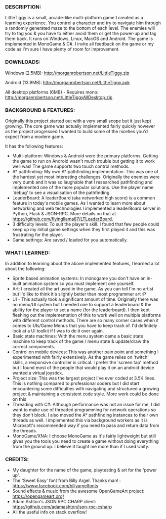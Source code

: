 ### DESCRIPTION:

LittleTiggy is a small, arcade-like multi-platform game I created as a learning experience.  You control a character and try to navigate him through a randomly generated maze to the bottom of each level.  The enemies will try to tag you & you have to either avoid them or get the power-up and tag them back.  It runs on Windows, Linux, MacOS and Android.  The game is implemented in MonoGame & C#.  I invite all feedback on the game or my code as I'm sure I have plenty of room for improvement.

### DOWNLOADS:

Windows (2.5MB):
http://morganrobertson.net/LittleTiggy.zip

Android (13.9MB):
http://morganrobertson.net/LittleTiggy.apk

All desktop platforms (6MB) - Requires mono:
http://morganrobertson.net/LittleTiggyAllDesktop.zip

### BACKGROUND & FEATURES:

Originally this project started out with a very small scope but it just kept growing.  The core game was actually implemented fairly quickly however as the project progressed I wanted to build some of the niceties you'd expect from a modern game.

It has the following features:

- Multi-platform: Windows & Android were the primary platforms.  Getting the game to run on Android wasn't much trouble but getting it to work well was!  The game supports two touch control methods.
- A* pathfinding: My own A* pathfinding implementation.  This was one of the hardest yet most interesting challenges.  Originally the enemies were very dumb and it was so laughable that I researched pathfinding and implemented one of the more popular solutions.  Use the player name 'debug' to see a visualisation of the pathfinding.
- LeaderBoard: A leaderBoard (aka networked high score) is a common feature in today's mobile games.  As I wanted to learn more about networking and web technologies I implemented a leaderBoard server in Python, Flask & JSON-RPC.  More details on that at https://github.com/flyingllama87/LTLeaderBoard.
- 3 difficulty levels: To suit the player's skill.  I found that few people could keep up my initial game settings when they first played it and this was frustrating for the player.  
- Game settings: Are saved / loaded for you automatically.

### WHAT I LEARNED:

In addition to learning about the above implemented features, I learned a lot about the following:

- Sprite based animation systems: In monogame you don't have an in-built animation system so you must implement one yourself.
- Art: I created all the art used in the game.  As you can tell I'm no artist but I'd like to think it's slightly better than most programmer art :P
- UI - This actually took a significant amount of time.  Originally there was no menu/UI system but I needed one to support a leaderboard & the ability for the player to set a name (for the leaderboard).  I then kept fleshing out the implementation of this to work well on multiple platforms with different control methods.  There are so many corner cases when it comes to UIs/Game Menus that you have to keep track of.  I'd definitely look at a UI toolkit if I was to do it over again.
- Basic state machines: With the menu system came a basic state machine to keep track of the game / menu state & update/draw the correct components.
- Control on mobile devices: This was another pain point and something I experimented with fairly extensively.  As the game relies on 'twitch' skills, a responsive controller is critical.  I prefer the 'screen tap' method but I found most of the people that would play it on an android device wanted a virtual joystick.
- Project size: This was the largest project I've ever coded at 3.5K lines.  This is nothing compared to professional coders but I did start encountering some difficulties with navigating and structured a growing project & maintaining a consistent code style.  More work could be done on this 
- Threading with C#:  Although performance was not an issue for me, I did want to make use of threaded programming for network operations so they don't block.  I also moved the A* pathfinding instances to their own threads as well.  I implemented this via background workers as it is Microsoft's recommended way if you need to pass and return data from the threads.
- MonoGame/XNA: I choose MonoGame as it's fairly lightweight but still gives you the tools you need to create a game without doing everything from the ground up.  I believe it taught me more than if I used Unity.  

### CREDITS:

- My daughter for the name of the game, playtesting & art for the 'power up'.
- The 'Sweet Easy' font from Billy Argel.  Thanks man! : https://www.facebook.com/billyargelfonts
- Sound effects & music from the awesome OpenGameArt project: https://opengameart.org/
- Adam Ashton's JSON RPC CHARP client: https://github.com/adamashton/json-rpc-csharp
- All the useful info on stack overflow!
